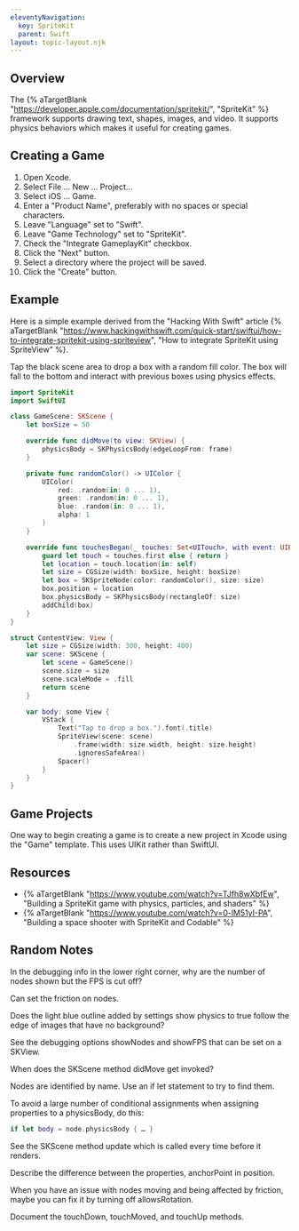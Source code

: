 ```yaml
---
eleventyNavigation:
  key: SpriteKit
  parent: Swift
layout: topic-layout.njk
---
```


## Overview

The {% aTargetBlank "https://developer.apple.com/documentation/spritekit/",
"SpriteKit" %} framework supports drawing text, shapes, images, and video.
It supports physics behaviors which makes it useful for creating games.

## Creating a Game

1. Open Xcode.
1. Select File ... New ... Project...
1. Select iOS ... Game.
1. Enter a "Product Name", preferably with no spaces or special characters.
1. Leave "Language" set to "Swift".
1. Leave "Game Technology" set to "SpriteKit".
1. Check the "Integrate GameplayKit" checkbox.
1. Click the "Next" button.
1. Select a directory where the project will be saved.
1. Click the "Create" button.

## Example

Here is a simple example derived from the
"Hacking With Swift" article {% aTargetBlank
"https://www.hackingwithswift.com/quick-start/swiftui/how-to-integrate-spritekit-using-spriteview",
"How to integrate SpriteKit using SpriteView" %}.

Tap the black scene area to drop a box with a random fill color.
The box will fall to the bottom and interact with previous boxes
using physics effects.

```swift
import SpriteKit
import SwiftUI

class GameScene: SKScene {
    let boxSize = 50

    override func didMove(to view: SKView) {
        physicsBody = SKPhysicsBody(edgeLoopFrom: frame)
    }

    private func randomColor() -> UIColor {
        UIColor(
            red: .random(in: 0 ... 1),
            green: .random(in: 0 ... 1),
            blue: .random(in: 0 ... 1),
            alpha: 1
        )
    }

    override func touchesBegan(_ touches: Set<UITouch>, with event: UIEvent?) {
        guard let touch = touches.first else { return }
        let location = touch.location(in: self)
        let size = CGSize(width: boxSize, height: boxSize)
        let box = SKSpriteNode(color: randomColor(), size: size)
        box.position = location
        box.physicsBody = SKPhysicsBody(rectangleOf: size)
        addChild(box)
    }
}

struct ContentView: View {
    let size = CGSize(width: 300, height: 400)
    var scene: SKScene {
        let scene = GameScene()
        scene.size = size
        scene.scaleMode = .fill
        return scene
    }

    var body: some View {
        VStack {
            Text("Tap to drop a box.").font(.title)
            SpriteView(scene: scene)
                .frame(width: size.width, height: size.height)
                .ignoresSafeArea()
            Spacer()
        }
    }
}
```

## Game Projects

One way to begin creating a game is to create a new project in Xcode
using the "Game" template. This uses UIKit rather than SwiftUI.

## Resources

- {% aTargetBlank "https://www.youtube.com/watch?v=TJfh8wXbfEw",
  "Building a SpriteKit game with physics, particles, and shaders" %}
- {% aTargetBlank "https://www.youtube.com/watch?v=0-lM51yI-PA",
  "Building a space shooter with SpriteKit and Codable" %}

## Random Notes

In the debugging info in the lower right corner,
why are the number of nodes shown but the FPS is cut off?

Can set the friction on nodes.

Does the light blue outline added by settings show physics to true
follow the edge of images that have no background?

See the debugging options showNodes and showFPS that can be set on a SKView.

When does the SKScene method didMove get invoked?

Nodes are identified by name. Use an if let statement to try to find them.

To avoid a large number of conditional assignments
when assigning properties to a physicsBody, do this:

```swift
if let body = node.physicsBody { … }
```

See the SKScene method update which is called every time before it renders.

Describe the difference between the properties, anchorPoint in position.

When you have an issue with nodes moving and being affected by friction,
maybe you can fix it by turning off allowsRotation.

Document the touchDown, touchMoved, and touchUp methods.
